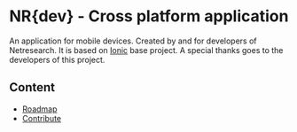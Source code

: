 NR{dev} - Cross platform application
====================================


An application for mobile devices. Created by and for developers of Netresearch.
It is based on [Ionic](ionicframework.com) base project. A special thanks goes to the developers of this project.


## Content
- [Roadmap](ROADMAP.md)
- [Contribute](CONTRIBUTE.md)


